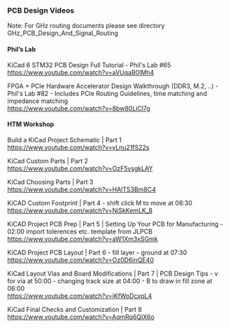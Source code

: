 ### PCB Design Videos

Note: For GHz routing documents please see directory GHz_PCB_Design_And_Signal_Routing

#### Phil’s Lab

KiCad 6 STM32 PCB Design Full Tutorial - Phil's Lab #65\
https://www.youtube.com/watch?v=aVUqaB0IMh4

FPGA + PCIe Hardware Accelerator Design Walkthrough (DDR3, M.2, ..) - Phil's Lab #82 - Includes PCIe Routing Guidelines, time matching and impedance matching\
https://www.youtube.com/watch?v=8bw80LiCl7g

#### HTM Workshop

Build a KiCad Project Schematic | Part 1\
https://www.youtube.com/watch?v=vLnu21fS22s

KiCad Custom Parts | Part 2\
https://www.youtube.com/watch?v=OzF5vsgkLAY

KiCad Choosing Parts | Part 3\
https://www.youtube.com/watch?v=HAlTS3Bm8C4

KiCAD Custom Footprint | Part 4 - shift click M to move at 08:30\
https://www.youtube.com/watch?v=NiSkKemLK_8

KiCAD Project PCB Prep | Part 5 | Setting Up Your PCB for Manufacturing - 02:00 import tolerences etc. template from JLPCB\
https://www.youtube.com/watch?v=aW1Xm3xSGmk

KiCAD Project PCB Layout | Part 6 - fill layer - ground at 07:30\
https://www.youtube.com/watch?v=Oz0D6inQE40

KiCad Layout Vias and Board Modifications | Part 7 | PCB Design Tips - v for via at 50:00 - changing track size at 04:00 - B to draw in fill zone at 06:00\
https://www.youtube.com/watch?v=iKfWoDcxpL4

KiCad Final Checks and Customization | Part 8\
https://www.youtube.com/watch?v=AqmRq6QjX6o

